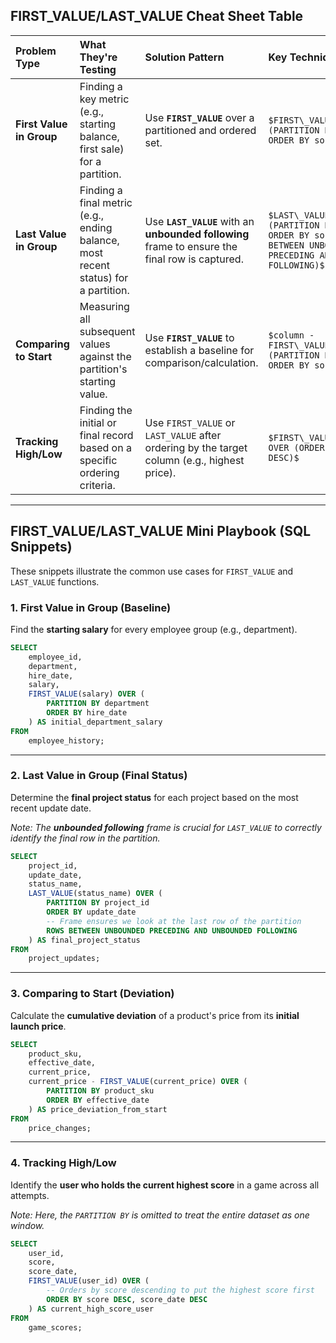 ## FIRST\_VALUE/LAST\_VALUE Cheat Sheet Table

| Problem Type | What They're Testing | Solution Pattern | Key Technique |
| :--- | :--- | :--- | :--- |
| **First Value in Group** | Finding a key metric (e.g., starting balance, first sale) for a partition. | Use **`FIRST_VALUE`** over a partitioned and ordered set. | `$FIRST\_VALUE(column) OVER (PARTITION BY group\_col ORDER BY sort\_col)$` |
| **Last Value in Group** | Finding a final metric (e.g., ending balance, most recent status) for a partition. | Use **`LAST_VALUE`** with an **unbounded following** frame to ensure the final row is captured. | `$LAST\_VALUE(column) OVER (PARTITION BY group\_col ORDER BY sort\_col ROWS BETWEEN UNBOUNDED PRECEDING AND UNBOUNDED FOLLOWING)$` |
| **Comparing to Start** | Measuring all subsequent values against the partition's starting value. | Use **`FIRST_VALUE`** to establish a baseline for comparison/calculation. | `$column - FIRST\_VALUE(column) OVER (PARTITION BY group\_col ORDER BY sort\_col)$` |
| **Tracking High/Low** | Finding the initial or final record based on a specific ordering criteria. | Use `FIRST_VALUE` or `LAST_VALUE` after ordering by the target column (e.g., highest price). | `$FIRST\_VALUE(return\_col) OVER (ORDER BY target\_col DESC)$` |

-----

## FIRST\_VALUE/LAST\_VALUE Mini Playbook (SQL Snippets)

These snippets illustrate the common use cases for `FIRST_VALUE` and `LAST_VALUE` functions.

### 1\. First Value in Group (Baseline)

Find the **starting salary** for every employee group (e.g., department).

```sql
SELECT
    employee_id,
    department,
    hire_date,
    salary,
    FIRST_VALUE(salary) OVER (
        PARTITION BY department
        ORDER BY hire_date
    ) AS initial_department_salary
FROM
    employee_history;
```

-----

### 2\. Last Value in Group (Final Status)

Determine the **final project status** for each project based on the most recent update date.

*Note: The **unbounded following** frame is crucial for `LAST_VALUE` to correctly identify the final row in the partition.*

```sql
SELECT
    project_id,
    update_date,
    status_name,
    LAST_VALUE(status_name) OVER (
        PARTITION BY project_id
        ORDER BY update_date
        -- Frame ensures we look at the last row of the partition
        ROWS BETWEEN UNBOUNDED PRECEDING AND UNBOUNDED FOLLOWING
    ) AS final_project_status
FROM
    project_updates;
```

-----

### 3\. Comparing to Start (Deviation)

Calculate the **cumulative deviation** of a product's price from its **initial launch price**.

```sql
SELECT
    product_sku,
    effective_date,
    current_price,
    current_price - FIRST_VALUE(current_price) OVER (
        PARTITION BY product_sku
        ORDER BY effective_date
    ) AS price_deviation_from_start
FROM
    price_changes;
```

-----

### 4\. Tracking High/Low

Identify the **user who holds the current highest score** in a game across all attempts.

*Note: Here, the `PARTITION BY` is omitted to treat the entire dataset as one window.*

```sql
SELECT
    user_id,
    score,
    score_date,
    FIRST_VALUE(user_id) OVER (
        -- Orders by score descending to put the highest score first
        ORDER BY score DESC, score_date DESC
    ) AS current_high_score_user
FROM
    game_scores;
```
